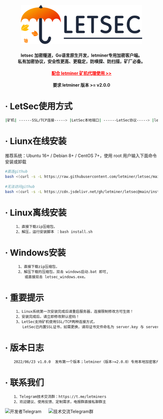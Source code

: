 
<h1 align="center">
  <br>
  <img src="https://github.com/letminer/letsec/blob/main/images/logo.png" width="400"/>
</h1>

<h4 align="center">letsec 加密隧道，Go语言原生开发，letminer专用加密客户端。
<br />私有加密协议，安全性更高、更稳定，防嗅探、防扫描，矿厂必备。
<h4 align="center"><a style="color:red" href="https://github.com/letminer/MinerProxy">配合 letminer 矿机代理使用 >></a></h4>
<div align="center" style="font-weight:bold">要求 letminer 版本 >= v2.0.0</div>

# · LetSec使用方式
```bash
|矿机| ------SSL/TCP连接-----> |LetSec本地端口| ------LetSec协议-----> |letminer本地端口|
```

# · Liunx在线安装
推荐系统：Ubuntu 16+ / Debian 8+ / CentOS 7+，使用 root 用户输入下面命令安装或卸载<br />
```bash
#直连github
bash <(curl -s -L https://raw.githubusercontent.com/letminer/letsec/main/install.sh)

#无法访问github
bash <(curl -s -L https://cdn.jsdelivr.net/gh/letminer/letsec@main/install.sh)
```

# · Linux离线安装
```bash
     1、直接下载zip压缩包，
     2、解压，运行安装脚本 ：bash install.sh       
```

# · Windows安装
```bash
      1、直接下载zip压缩包，
      2、解压下载的压缩包，双击 windows启动.bat 即可,
         或直接双击 letsec_windows.exe。
```

# ·  重要提示
```bash
     1、Linux系统第一次安装完成后请重启服务器，连接限制修改方可生效！
     2、安装完成后，请立即修改默认密码！
     3、LetSec支持矿机使用SSL/TCP两种连接方式，
        LetSec已内置SSL证书，如需更换，请将证书文件命名为 server.key 与 server.pem ,并放置于程序安装目录下！
```

# ·  版本日志
```bash
    2022/06/23 v1.0.0  发布第一个版本；letminer（版本>=2.0.0）专用本地加密客户端。
```
  
# · 联系我们
```bash
    1、Telegram技术交流群：https://t.me/letminers
    2、欢迎建议、使用反馈、定制需求，电报群直接私聊群主
```    
<div align="left">
<img title="开发者Telegram" src="https://cdn.jsdelivr.net/gh/letminer/MinerProxy@ce8161bc3507d2bfe02324573b7fbc3778c3b123/images/letminer.jpg" width="200" />
&nbsp;&nbsp;&nbsp;&nbsp;
<img title="技术交流Telegram群" src="https://cdn.jsdelivr.net/gh/letminer/MinerProxy@ce8161bc3507d2bfe02324573b7fbc3778c3b123/images/letminers.jpg" width="200" />
</div>

